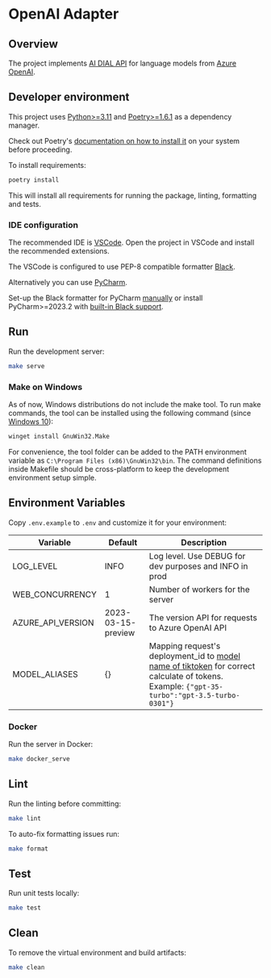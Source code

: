 # OpenAI Adapter

## Overview

The project implements [AI DIAL API](https://epam-rail.com/dial_api) for language models from [Azure OpenAI](https://learn.microsoft.com/en-us/azure/ai-services/openai/concepts/models).

## Developer environment

This project uses [Python>=3.11](https://www.python.org/downloads/) and [Poetry>=1.6.1](https://python-poetry.org/) as a dependency manager.

Check out Poetry's [documentation on how to install it](https://python-poetry.org/docs/#installation) on your system before proceeding.

To install requirements:

```sh
poetry install
```

This will install all requirements for running the package, linting, formatting and tests.

### IDE configuration

The recommended IDE is [VSCode](https://code.visualstudio.com/).
Open the project in VSCode and install the recommended extensions.

The VSCode is configured to use PEP-8 compatible formatter [Black](https://black.readthedocs.io/en/stable/index.html).

Alternatively you can use [PyCharm](https://www.jetbrains.com/pycharm/).

Set-up the Black formatter for PyCharm [manually](https://black.readthedocs.io/en/stable/integrations/editors.html#pycharm-intellij-idea) or
install PyCharm>=2023.2 with [built-in Black support](https://blog.jetbrains.com/pycharm/2023/07/2023-2/#black).

## Run

Run the development server:

```sh
make serve
```

### Make on Windows
As of now, Windows distributions do not include the make tool. To run make commands, the tool can be installed using
the following command (since [Windows 10](https://learn.microsoft.com/en-us/windows/package-manager/winget/)):
```sh
winget install GnuWin32.Make
```
For convenience, the tool folder can be added to the PATH environment variable as `C:\Program Files (x86)\GnuWin32\bin`.
The command definitions inside Makefile should be cross-platform to keep the development environment setup simple.

## Environment Variables

Copy `.env.example` to `.env` and customize it for your environment:

|Variable|Default|Description|
|---|---|---|
|LOG_LEVEL|INFO|Log level. Use DEBUG for dev purposes and INFO in prod|
|WEB_CONCURRENCY|1|Number of workers for the server|
|AZURE_API_VERSION|2023-03-15-preview|The version API for requests to Azure OpenAI API|
|MODEL_ALIASES|{}|Mapping request's deployment_id to [model name of tiktoken](https://github.com/openai/tiktoken/blob/main/tiktoken/model.py) for correct calculate of tokens. Example: `{"gpt-35-turbo":"gpt-3.5-turbo-0301"}`|

### Docker

Run the server in Docker:

```sh
make docker_serve
```

## Lint

Run the linting before committing:

```sh
make lint
```

To auto-fix formatting issues run:

```sh
make format
```

## Test

Run unit tests locally:

```sh
make test
```

## Clean

To remove the virtual environment and build artifacts:

```sh
make clean
```
